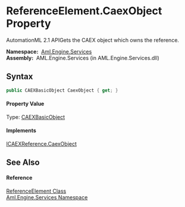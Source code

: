 ReferenceElement.CaexObject Property
====================================
AutomationML 2.1 APIGets the CAEX object which owns the reference.

  **Namespace:**  [Aml.Engine.Services][1]  
  **Assembly:**  AML.Engine.Services (in AML.Engine.Services.dll)

Syntax
------

```csharp
public CAEXBasicObject CaexObject { get; }
```

#### Property Value
Type: [CAEXBasicObject][2]
#### Implements
[ICAEXReference.CaexObject][3]  


See Also
--------

#### Reference
[ReferenceElement Class][4]  
[Aml.Engine.Services Namespace][1]  

[1]: ../README.md
[2]: ../../Aml.Engine.CAEX/CAEXBasicObject/README.md
[3]: ../../Aml.Engine.Services.Interfaces/ICAEXReference/CaexObject.md
[4]: README.md
[5]: https://www.automationml.org
[6]: ../../icons/logoShade.png
